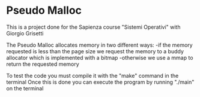 # Pseudo Malloc 

This is a project done for the Sapienza course "Sistemi Operativi" with Giorgio Grisetti

The Pseudo Malloc allocates memory in two different ways:
    -if the memory requested is less than the page size we request the memory to a buddy allocator
     which is implemented with a bitmap
    -otherwise we use a mmap to return the requested memory

To test the code you must compile it with the "make" command in the terminal
Once this is done you can execute the program by running "./main" on the terminal


